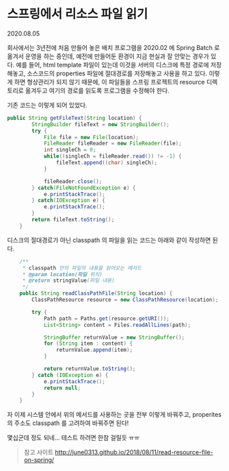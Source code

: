# 스프링에서 리소스 파일 읽기

2020.08.05 

회사에서는 3년전에 처음 만들어 놓은 배치 프로그램을 2020.02 에 Spring Batch 로 옮겨서 운영을 하는 중인데, 예전에 만들어둔 환경이 지금 현실과 잘 안맞는 경우가 있다.
예를 들어, html template 파일이 있는데 이것을 서버의 디스크에 특정 경로에 저장해놓고, 소스코드의 properties 파일에 절대경로를 저장해놓고 사용을 하고 있다.
이렇게 하면 형상관리가 되지 않기 때문에, 이 파일들을 스프링 프로젝트의 resource 디렉토리로 옮겨두고 여기의 경로를 읽도록 프로그램을 수정해야 한다.

기존 코드는 이렇게 되어 있었다.
```java
public String getFileText(String location) {
        StringBuilder fileText = new StringBuilder();
        try {
            File file = new File(location);
            FileReader fileReader = new FileReader(file);
            int singleCh = 0;
            while((singleCh = fileReader.read()) != -1) {
                fileText.append((char) singleCh);
            }

            fileReader.close();
        } catch(FileNotFoundException e) {
            e.printStackTrace();
        } catch(IOException e) {
            e.printStackTrace();
        }
        return fileText.toString();
    }
```


디스크의 절대경로가 아닌 classpath 의 파일을 읽는 코드는 아래와 같이 작성하면 된다.
```java
    /**
     * classpath 안의 파일의 내용을 읽어오는 메서드
     * @param location(파일 위치)
     * @return stringValue(파일 내용)
     */
    public String readClassPathFile(String location) {
        ClassPathResource resource = new ClassPathResource(location);

        try {
            Path path = Paths.get(resource.getURI());
            List<String> content = Files.readAllLines(path);

            StringBuffer returnValue = new StringBuffer();
            for (String item : content) {
                returnValue.append(item);
            }

            return returnValue.toString();
        } catch (IOException e) {
            e.printStackTrace();
            return null;
        }
    }
```

자 이제 시스템 안에서 위의 메서드를 사용하는 곳을 전부 이렇게 바꿔주고, properites 의 주소도 classpath 를 고려하여 바꿔주면 된다!

몇십군데 정도 되네... 테스트 하려면 한참 걸릴듯 ㅠㅠ




> 참고 사이트
http://june0313.github.io/2018/08/11/read-resource-file-on-spring/
